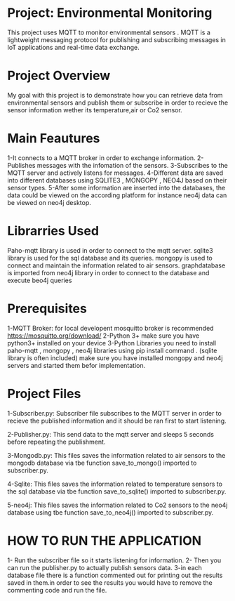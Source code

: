 # Project: Environmental Monitoring
This project uses MQTT to monitor environmental sensors . MQTT is a lightweight messaging protocol for publishing and subscribing messages in IoT applications and real-time data exchange.

# Project Overview
My goal with this project is to demonstrate how you can retrieve data from environmental sensors and publish them or subscribe in order to recieve the sensor information wether its temperature,air or Co2 sensor.

# Main Feautures
1-It connects to a MQTT broker in order to exchange information.
2-Publishes messages with the infomation of the sensors.
3-Subscribes to the MQTT server and actively listens for messages.
4-Different data are saved into different databases using SQLITE3 , MONGOPY , NEO4J based on their sensor types.
5-After some information are inserted into the databases, the data could be viewed on the according platform for instance neo4j data can be viewed on neo4j desktop.


# Librarries Used 
Paho-mqtt library is used in order to connect to the mqtt server.
sqlite3 library is used for the sql database and its queries.
mongopy is used to connect and maintain the information related to air sensors.
graphdatabase is imported from neo4j library in order to connect to the database and execute beo4j queries



# Prerequisites
1-MQTT Broker:
for local developent mosquitto broker is recommended https://mosquitto.org/download/
2-Python 3+
make sure you have python3+ installed on your device
3-Python Libraries
you need to install paho-mqtt , mongopy , neo4j libraries using pip install command . (sqlite library is often included)
make sure you have installed mongopy and neo4j servers and started them befor implementation.


# Project Files 
1-Subscriber.py:
  Subscriber file subscribes to the MQTT server in order to recieve the published    information and it should be ran first to start listening.
  
2-Publisher.py:
  This send data to the mqtt server and sleeps 5 seconds before repeating the        publishment.

3-Mongodb.py:
  This files saves the information related to air sensors to the mongodb database    via tbe function save_to_mongo() imported to subscriber.py.

4-Sqlite:
  This files saves the information related to temperature sensors to the sql         database via tbe function save_to_sqlite() imported to subscriber.py.

5-neo4j:
  This files saves the information related to Co2 sensors to the neo4j database      using tbe function save_to_neo4j() imported to subscriber.py.



# HOW TO RUN THE APPLICATION 

1- Run the subscriber file so it starts listening for information.
2- Then you can run the publisher.py to actually publish sensors data.
3-in each database file there is a function commented out for printing out the results saved in them.in order to see the results you would have to remove the commenting code and run the file.

